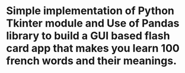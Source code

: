 # Simple implementation of Python Tkinter module and Use of Pandas library to build a GUI based flash card app that makes you learn 100 french words and their meanings.
